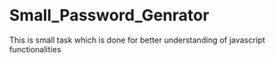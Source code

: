 # Small_Password_Genrator

This is small task which is done for better understanding of javascript functionalities
